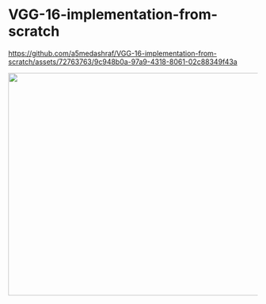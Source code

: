# VGG-16-implementation-from-scratch

https://github.com/a5medashraf/VGG-16-implementation-from-scratch/assets/72763763/9c948b0a-97a9-4318-8061-02c88349f43a

<img src="https://github.com/a5medashraf/VGG-16-implementation-from-scratch/assets/72763763/9c948b0a-97a9-4318-8061-02c88349f43a" width="950" height="450">

